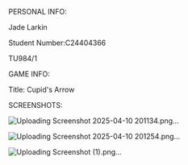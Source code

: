 PERSONAL INFO:

Jade Larkin 

Student Number:C24404366 

TU984/1

GAME INFO:

Title: Cupid's Arrow

SCREENSHOTS:

![Uploading Screenshot 2025-04-10 201134.png…]()


![Uploading Screenshot 2025-04-10 201254.png…]()

![Uploading Screenshot (1).png…]()
